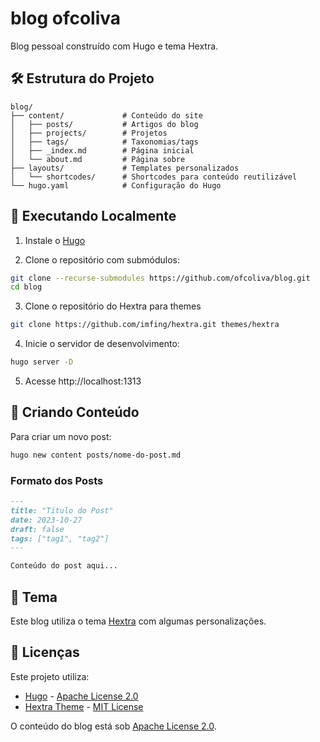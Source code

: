 # blog ofcoliva

Blog pessoal construído com Hugo e tema Hextra.

## 🛠 Estrutura do Projeto

```
blog/
├── content/             # Conteúdo do site
│   ├── posts/           # Artigos do blog
│   ├── projects/        # Projetos
│   ├── tags/            # Taxonomias/tags
│   ├── _index.md        # Página inicial
│   └── about.md         # Página sobre
├── layouts/             # Templates personalizados
│   └── shortcodes/      # Shortcodes para conteúdo reutilizável
└── hugo.yaml            # Configuração do Hugo
```

## 🚀 Executando Localmente

1. Instale o [Hugo](https://gohugo.io/installation/)

2. Clone o repositório com submódulos:
```bash
git clone --recurse-submodules https://github.com/ofcoliva/blog.git
cd blog
```

3. Clone o repositório do Hextra para themes
```bash
git clone https://github.com/imfing/hextra.git themes/hextra
```

4. Inicie o servidor de desenvolvimento:
```bash
hugo server -D
```

5. Acesse http://localhost:1313

## 📝 Criando Conteúdo

Para criar um novo post:
```bash
hugo new content posts/nome-do-post.md
```

### Formato dos Posts
```markdown
---
title: "Título do Post"
date: 2023-10-27
draft: false
tags: ["tag1", "tag2"]
---

Conteúdo do post aqui...
```

## 🎨 Tema

Este blog utiliza o tema [Hextra](https://github.com/imfing/hextra) com algumas personalizações.

## 📄 Licenças

Este projeto utiliza:

- [Hugo](https://gohugo.io) - [Apache License 2.0](https://github.com/gohugoio/hugo/blob/master/LICENSE)
- [Hextra Theme](https://github.com/imfing/hextra) - [MIT License](https://github.com/imfing/hextra/blob/main/LICENSE)

O conteúdo do blog está sob [Apache License 2.0](LICENSE).